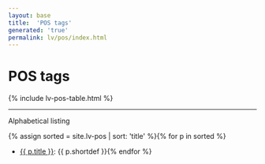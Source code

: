 ```yaml
---
layout: base
title:  'POS tags'
generated: 'true'
permalink: lv/pos/index.html
---
```


# POS tags

{% include lv-pos-table.html %}

----------

Alphabetical listing

{% assign sorted = site.lv-pos | sort: 'title' %}{% for p in sorted %}
* [{{ p.title }}](): {{ p.shortdef }}{% endfor %}

